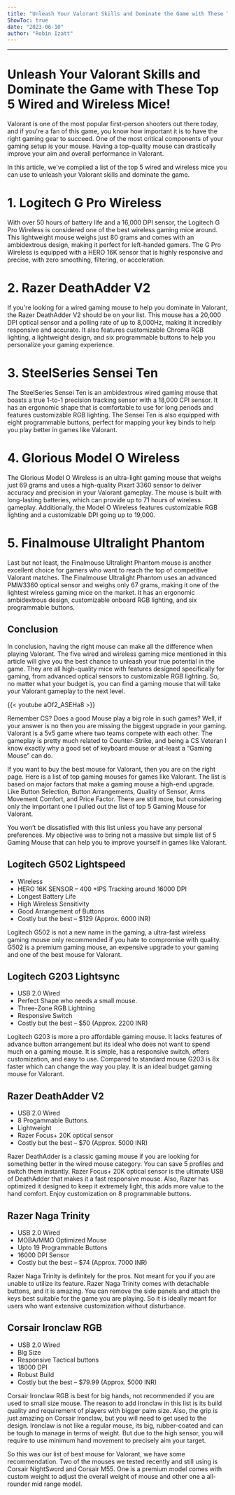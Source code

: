 ```yaml
---
title: "Unleash Your Valorant Skills and Dominate the Game with These Top 5 Wired and Wireless Mice!"
ShowToc: true 
date: "2023-06-10"
author: "Robin Izatt"
---
```

*****
# Unleash Your Valorant Skills and Dominate the Game with These Top 5 Wired and Wireless Mice!

Valorant is one of the most popular first-person shooters out there today, and if you're a fan of this game, you know how important it is to have the right gaming gear to succeed. One of the most critical components of your gaming setup is your mouse. Having a top-quality mouse can drastically improve your aim and overall performance in Valorant.

In this article, we've compiled a list of the top 5 wired and wireless mice you can use to unleash your Valorant skills and dominate the game.

# 1. Logitech G Pro Wireless

With over 50 hours of battery life and a 16,000 DPI sensor, the Logitech G Pro Wireless is considered one of the best wireless gaming mice around. This lightweight mouse weighs just 80 grams and comes with an ambidextrous design, making it perfect for left-handed gamers. The G Pro Wireless is equipped with a HERO 16K sensor that is highly responsive and precise, with zero smoothing, filtering, or acceleration.

# 2. Razer DeathAdder V2

If you're looking for a wired gaming mouse to help you dominate in Valorant, the Razer DeathAdder V2 should be on your list. This mouse has a 20,000 DPI optical sensor and a polling rate of up to 8,000Hz, making it incredibly responsive and accurate. It also features customizable Chroma RGB lighting, a lightweight design, and six programmable buttons to help you personalize your gaming experience.

# 3. SteelSeries Sensei Ten

The SteelSeries Sensei Ten is an ambidextrous wired gaming mouse that boasts a true 1-to-1 precision tracking sensor with a 18,000 CPI sensor. It has an ergonomic shape that is comfortable to use for long periods and features customizable RGB lighting. The Sensei Ten is also equipped with eight programmable buttons, perfect for mapping your key binds to help you play better in games like Valorant.

# 4. Glorious Model O Wireless

The Glorious Model O Wireless is an ultra-light gaming mouse that weighs just 69 grams and uses a high-quality Pixart 3360 sensor to deliver accuracy and precision in your Valorant gameplay. The mouse is built with long-lasting batteries, which can provide up to 71 hours of wireless gameplay. Additionally, the Model O Wireless features customizable RGB lighting and a customizable DPI going up to 19,000.

# 5. Finalmouse Ultralight Phantom

Last but not least, the Finalmouse Ultralight Phantom mouse is another excellent choice for gamers who want to reach the top of competitive Valorant matches. The Finalmouse Ultralight Phantom uses an advanced PMW3360 optical sensor and weighs only 67 grams, making it one of the lightest wireless gaming mice on the market. It has an ergonomic ambidextrous design, customizable onboard RGB lighting, and six programmable buttons.

## Conclusion

In conclusion, having the right mouse can make all the difference when playing Valorant. The five wired and wireless gaming mice mentioned in this article will give you the best chance to unleash your true potential in the game. They are all high-quality mice with features designed specifically for gaming, from advanced optical sensors to customizable RGB lighting. So, no matter what your budget is, you can find a gaming mouse that will take your Valorant gameplay to the next level.

{{< youtube aOf2_ASEHa8 >}} 



Remember CS? Does a good Mouse play a big role in such games? Well, if your answer is no then you are missing the biggest upgrade in your gaming. Valorant is a 5v5 game where two teams compete with each other. The gameplay is pretty much related to Counter-Strike, and being a CS Veteran I know exactly why a good set of keyboard mouse or at-least a “Gaming Mouse” can do.
 
If you want to buy the best mouse for Valorant, then you are on the right page. Here is a list of top gaming mouses for games like Valorant. The list is based on major factors that make a gaming mouse a high-end upgrade. Like Button Selection, Button Arrangements, Quality of Sensor, Arms Movement Comfort, and Price Factor. There are still more, but considering only the important one I pulled out the list of top 5 Gaming Mouse for Valorant.
 
You won’t be dissatisfied with this list unless you have any personal preferences. My objective was to bring not a massive but simple list of 5 Gaming Mouse that can help you to improve yourself in games like Valorant.
 
## Logitech G502 Lightspeed
 
- Wireless
 - HERO 16K SENSOR – 400 +IPS Tracking around 16000 DPI
 - Longest Battery Life
 - High Wireless Sensitivity
 - Good Arrangement of Buttons
 - Costly but the best – $129 (Approx. 6000 INR)

 

 
Logitech G502 is not a new name in the gaming, a ultra-fast wireless gaming mouse only recommended if you hate to compromise with quality. G502 is a premium gaming mouse, an expensive upgrade to your gaming and one of the best mouse for Valorant.
 
## Logitech G203 Lightsync
 
- USB 2.0 Wired
 - Perfect Shape who needs a small mouse.
 - Three-Zone RGB Lightning
 - Responsive Switch
 - Costly but the best – $50 (Approx. 2200 INR)

 
Logitech G203 is more a pro affordable gaming mouse. It lacks features of advance button arrangement but its ideal who does not want to spend much on a gaming mouse. It is simple, has a responsive switch, offers customization, and easy to use. Compared to standard mouse G203 is 8x faster which can change the way you play. It is an ideal budget gaming mouse for Valorant.
 
## Razer DeathAdder V2
 
- USB 2.0 Wired
 - 8 Progammable Buttons.
 - Lightweight
 - Razer Focus+ 20K optical sensor
 - Costly but the best – $70 (Approx. 5000 INR)

 
Razer DeathAdder is a classic gaming mouse if you are looking for something better in the wired mouse category. You can save 5 profiles and switch them instantly. Razer Focus+ 20K optical sensor is the ultimate USB of DeathAdder that makes it a fast responsive mouse. Also, Razer has optimized it designed to keep it extremely light, this adds more value to the hand comfort. Enjoy customization on 8 programmable buttons.
 
## Razer Naga Trinity
 
- USB 2.0 Wired
 - MOBA/MMO Optimized Mouse
 - Upto 19 Programmable Buttons
 - 16000 DPI Sensor
 - Costly but the best – $74 (Approx. 7000 INR)

 
Razer Naga Trinity is definitely for the pros. Not meant for you if you are unable to utilize its feature. Razer Naga Trinity comes with detachable buttons, and it is amazing. You can remove the side panels and attach the keys best suitable for the game you are playing. So it is ideally meant for users who want extensive customization without disturbance.
 
## Corsair Ironclaw RGB
 
- USB 2.0 Wired
 - Big Size
 - Responsive Tactical buttons
 - 18000 DPI
 - Robust Build
 - Costly but the best – $79.99 (Approx. 5000 INR)

 
Corsair Ironclaw RGB is best for big hands, not recommended if you are used to small size mouse. The reason to add Ironclaw in this list is its build quality and requirement of players with bigger palm size. Also, the grip is just amazing on Corsair Ironclaw, but you will need to get used to the design. Ironclaw is not like a regular mouse, its big, rubber-coated and can be tough to manage in terms of weight. But due to the high sensor, you will require to use minimum hand movement to precisely aim your target.
 
So this was our list of best mouse for Valorant, we have some recommendation. Two of the mouses we tested recently and still using is Corsair NightSword and Corsair M55. One is a premium model comes with custom weight to adjust the overall weight of mouse and other one a all-rounder mid range model.




